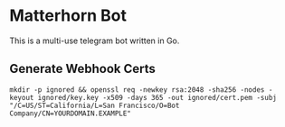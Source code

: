 # Matterhorn Bot

This is a multi-use telegram bot written in Go.

## Generate Webhook Certs

    mkdir -p ignored && openssl req -newkey rsa:2048 -sha256 -nodes -keyout ignored/key.key -x509 -days 365 -out ignored/cert.pem -subj "/C=US/ST=California/L=San Francisco/O=Bot Company/CN=YOURDOMAIN.EXAMPLE"

